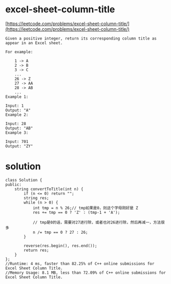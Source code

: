 # excel-sheet-column-title

[https://leetcode.com/problems/excel-sheet-column-title/](https://leetcode.com/problems/excel-sheet-column-title/)

```
Given a positive integer, return its corresponding column title as appear in an Excel sheet.

For example:

    1 -> A
    2 -> B
    3 -> C
    ...
    26 -> Z
    27 -> AA
    28 -> AB 
    ...
Example 1:

Input: 1
Output: "A"
Example 2:

Input: 28
Output: "AB"
Example 3:

Input: 701
Output: "ZY"
```

# solution 

```
class Solution {
public:
    string convertToTitle(int n) {
        if (n <= 0) return "";
        string res;
        while (n > 0) {
            int tmp = n % 26;// tmp如果是0，则这个字母刚好是 Z
            res += tmp == 0 ? 'Z' : (tmp-1 + 'A');
            
            // tmp是0的话，需要对27进行除，或者也对26进行除，然后再减一，方法很多
            n /= tmp == 0 ? 27 : 26;
        }
        
        reverse(res.begin(), res.end());
        return res;
    }
};
//Runtime: 4 ms, faster than 82.25% of C++ online submissions for Excel Sheet Column Title.
//Memory Usage: 8.1 MB, less than 72.09% of C++ online submissions for Excel Sheet Column Title.
```